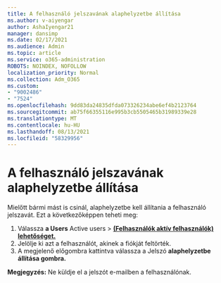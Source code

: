 ```yaml
---
title: A felhasználó jelszavának alaphelyzetbe állítása
ms.author: v-aiyengar
author: AshaIyengar21
manager: dansimp
ms.date: 02/17/2021
ms.audience: Admin
ms.topic: article
ms.service: o365-administration
ROBOTS: NOINDEX, NOFOLLOW
localization_priority: Normal
ms.collection: Adm_O365
ms.custom:
- "9002486"
- "7524"
ms.openlocfilehash: 9dd83da24835dfda073326234abe6ef4b2123764
ms.sourcegitcommit: ab75f66355116e995b3cb5505465b31989339e28
ms.translationtype: MT
ms.contentlocale: hu-HU
ms.lasthandoff: 08/13/2021
ms.locfileid: "58329956"
---
```

# <a name="reset-the-users-password"></a>A felhasználó jelszavának alaphelyzetbe állítása

Mielőtt bármi mást is csinál, alaphelyzetbe kell állítania a felhasználó jelszavát. Ezt a következőképpen teheti meg:

1. Válassza **a Users** Active users  >  **[(Felhasználók aktív felhasználók) lehetőséget.](https://go.microsoft.com/fwlink/p/?linkid=834822)**
1. Jelölje ki azt a felhasználót, akinek a fiókját feltörték.
1. A megjelenő előgombra kattintva válassza a Jelszó **alaphelyzetbe állítása gombra.**

**Megjegyzés:** Ne küldje el a jelszót e-mailben a felhasználónak.
